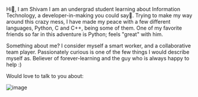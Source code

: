 Hi👋, I am Shivam
I am an undergrad student learning about Information Technology, a developer-in-making you could say🤪. Trying to make my way around this crazy mess, I have made my peace with a few different languages, Python, C and C++, being some of them. One of my favorite friends so far in this adventure is Python; feels "great" with him.

Something about me?
I consider myself a smart worker, and a collaborative team player. Passionately curious is one of the few things I would describe myself as. Believer of forever-learning and the guy who is always happy to help :)

Would love to talk to you about:

![image](https://user-images.githubusercontent.com/98100799/150970854-2fc72fd8-4c05-430f-b7f6-29bfd8bf1808.png)

